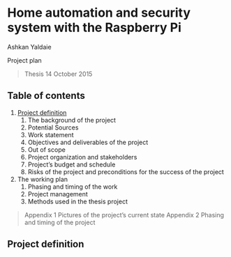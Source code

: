 # Home automation and security system with the Raspberry Pi

Ashkan Yaldaie

Project plan
> Thesis
> 14 October 2015
## Table of contents
1.  [Project definition](#project-definition)
    1. The background of the project
    2.	Potential Sources
    3.	Work statement
    4.	Objectives and deliverables of the project
    5.	Out of scope
    6.	Project organization and stakeholders
    7.	Project’s budget and schedule
    8.	Risks of the project and preconditions for the success of the project
2. The working plan
    1.	Phasing and timing of the work
    2.	Project management
    3.	Methods used in the thesis project
> Appendix 1	Pictures of the project’s current state
> Appendix 2	Phasing and timing of the project
    
## Project definition
